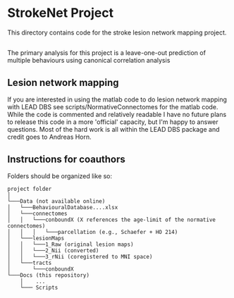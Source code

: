 # StrokeNet Project
This directory contains code for the stroke lesion network mapping project.

##
The primary analysis for this project is a leave-one-out prediction of multiple behaviours using canonical correlation analysis

## Lesion network mapping
If you are interested in using the matlab code to do lesion network mapping with LEAD DBS see scripts/NormativeConnectomes for the matlab code. While the code is commented and relatively readable I have no future plans to release this code in a more 'official' capacity, but I'm happy to answer questions. Most of the hard work is all within the LEAD DBS package and credit goes to Andreas Horn.

## Instructions for coauthors
Folders should be organized like so:
```
project folder 
│
└───Data (not available online)
│   └───BehaviouralDatabase....xlsx
│   └───connectomes
│   │   └───conboundX (X references the age-limit of the normative connectomes)
│   │   │   └───parcellation (e.g., Schaefer + HO 214)
│   └───lesionMaps
│   │   └───1_Raw (original lesion maps)
│   │   └───2_Nii (converted)
│   │   └───3_rNii (coregistered to MNI space)
│   └───tracts
│       └───conboundX 
└───Docs (this repository)
    │    ...
    └─── Scripts
```

